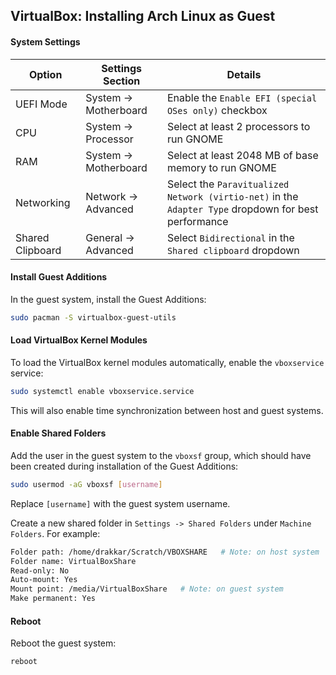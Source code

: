 ## VirtualBox: Installing Arch Linux as Guest

#### System Settings

| Option           | Settings Section      | Details                                                      |
| ---------------- | --------------------- | ------------------------------------------------------------ |
| UEFI Mode        | System -> Motherboard | Enable the `Enable EFI (special OSes only)` checkbox         |
| CPU              | System -> Processor   | Select at least 2 processors to run GNOME                    |
| RAM              | System -> Motherboard | Select at least 2048 MB of base memory to run GNOME          |
| Networking       | Network -> Advanced   | Select the `Paravitualized Network (virtio-net)` in the `Adapter Type` dropdown for best performance |
| Shared Clipboard | General -> Advanced   | Select `Bidirectional` in the `Shared clipboard` dropdown    |

#### Install Guest Additions

In the guest system, install the Guest Additions:

```bash
sudo pacman -S virtualbox-guest-utils
```

#### Load VirtualBox Kernel Modules

To load the VirtualBox kernel modules automatically, enable the `vboxservice` service:

```bash
sudo systemctl enable vboxservice.service
```

This will also enable time synchronization between host and guest systems.

#### Enable Shared Folders

Add the user in the guest system to the `vboxsf` group, which should have been created during installation of the Guest Additions:

```bash
sudo usermod -aG vboxsf [username]
```

Replace `[username]` with the guest system username.

Create a new shared folder in `Settings -> Shared Folders` under `Machine Folders`. For example:

```bash
Folder path: /home/drakkar/Scratch/VBOXSHARE   # Note: on host system
Folder name: VirtualBoxShare
Read-only: No
Auto-mount: Yes
Mount point: /media/VirtualBoxShare   # Note: on guest system
Make permanent: Yes
```

#### Reboot

Reboot the guest system:

```bash
reboot
```
